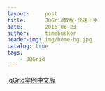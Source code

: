 ```yaml
---
layout:     post
title:      JQGrid教程-快速上手
date:       2016-06-23
author:     timebusker
header-img: img/home-bg.jpg
catalog: true
tags:
    - JQGrid
---
```


> 

[jqGrid实例中文版](http://blog.mn886.net/jqGrid/)